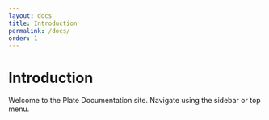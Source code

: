 ```yaml
---
layout: docs
title: Introduction
permalink: /docs/
order: 1
---
```


# Introduction

Welcome to the Plate Documentation site. Navigate using the sidebar or top menu.
